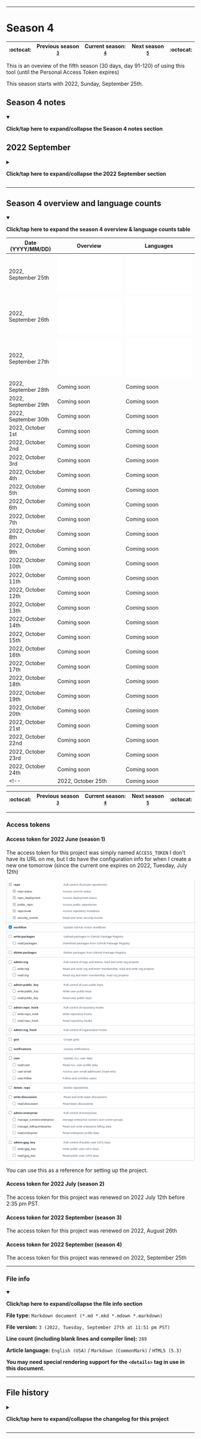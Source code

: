 
***

# Season 4

| :octocat: | Previous season [`3`](/Seasons/3/) | **Current season:** [`4`](/Seasons/4/) | Next season [`5`](/Seasons/5/) | :octocat: |
|---|---|---|---|---|

This is an oveview of the fifth season (30 days, day 91-120) of using this tool (until the Personal Access Token expires)

This season starts with 2022, Sunday, September 25th. <!-- It may last more than 30 days. !-->

<!-- A large segment (well over half) of this season contains no data, due to my GitHub account being flagged for 23 days and counting. !-->

## Season 4 notes

<details open><summary><p lang="en"><b>Click/tap here to expand/collapse the Season 4 notes section</b></p></summary>

## 2022 September

<details><summary><p lang="en"><b>Click/tap here to expand/collapse the 2022 September section</b></p></summary>

<!--

### 2022 September ?th

<details><summary><p lang="en"><b>Click/tap here to expand/collapse the entry for 2022 July 18th</b></p></summary>

**2022 September ?th**

The process ran unsuccessfully today, failing within 3 minutes, and breaking its 1 day consecutive streak.

I put the workflow runs into 5 categories:

- **Category 0:** `Complete failure` - _The process did not run_
- **Category 1:** `R0800` - _Partial success, with 800 out of 1500+ repositories scanned/indexed_
- **Category 2:** `R0900` - _Partial success, with 900 out of 1500+ repositories scanned/indexed_
- **Category 3:** `R1000` - _Moderate success, with 1000 out of 1500+ repositories scanned/indexed_
- **Category 4:** `Complete success` - _The process ran and gave accurate results_

Today was a category 0 day.

I made the observation that when successfully ran, only 10 languages are listed, but when it doesn't run successfully, only 15 languages are listed.

For this repository, I am now including error dumps in Python traceback format (`*.pytb`) which will still be viewable as plain text through `README.pytb` files.

I have noted that a good way to see if it ran correctly or not is to check the overview image card. If it says `No name` instead of my original GitHub username (`Sean P. Myrick V19.1.7.2`) (not my handle, `seanpm2001`) then it ran incorrectly. Otherwise, it worked correctly. For personal usage, I can tell it ran worse when the counted repositories is `800` instead of `900` or `1000` additionally, if my GitHub username doesn't come up, the card puts `0` for the total commit count.

</details>

<details><summary><p lang="en"><b>Click/tap here to expand/collapse the entry for 2022 September 25th</b></p></summary>

**2022 September 25th**

The process ran unsuccessfully today, although it gave incomplete results. The process finished in 21 seconds, and gave empty data. The access token expired a day earlier than expected, and I had to renew it today. This will be the data for today.

I put the workflow runs into 9 categories:

- **Category 0:** `Complete failure` - _The process did not run_
- **Category 1:** `R1100` - _Partial success, with 1100-1199 or less out of 1600+ repositories scanned/indexed_
- **Category 2:** `R1200` - _Partial success, with 1200-1299 out of 1600+ repositories scanned/indexed_
- **Category 3:** `R1300` - _Partial success, with 1300-1399 out of 1600+ repositories scanned/indexed_
- **Category 4:** `R1400` - _Partial success, with 1400-1499 out of 1600+ repositories scanned/indexed_
- **Category 5:** `R1500` - _Moderate success, with 1500-1599 or more out of 1600+ repositories scanned/indexed_
- **Category 6:** `R1600` - _Moderate success, with 1500-1599 or more out of 1600+ repositories scanned/indexed_
- **Category 7:** `R1700` - _Moderate success, with 1500-1599 or more out of 1600+ repositories scanned/indexed_
- **Category 8:** `Complete success` - _The process ran and gave accurate results_

Today was a category 0 day.

I made the observation that when successfully ran, only 10 languages are listed, but when it doesn't run successfully, only 15 languages are listed.

I have noted that a good way to see if it ran correctly or not is to check the overview image card. If it says `No name` instead of my original GitHub username (`Sean P. Myrick V19.1.7.2`) (not my handle, `seanpm2001`) then it ran incorrectly. Otherwise, it worked correctly. For personal usage, I can tell it ran worse when the counted repositories is `800` instead of `900` or `1000` additionally, if my GitHub username doesn't come up, the card puts `0` for the total commit count.

</details> <!-- 2022 September 25th !-->

<details><summary><p lang="en"><b>Click/tap here to expand/collapse the entry for 2022 September 26th</b></p></summary>

**2022 September 26th**

The process ran successfully today, and gave complete results. The process finished in 2 hours, 46 minutes, and 9 seconds. There were no errors in the logs for today, except for retrying paths. None of them resulted in an actual error, which I think is why the workflow executed perfectly today.

I put the workflow runs into 9 categories:

- **Category 0:** `Complete failure` - _The process did not run_
- **Category 1:** `R1100` - _Partial success, with 1100-1199 or less out of 1600+ repositories scanned/indexed_
- **Category 2:** `R1200` - _Partial success, with 1200-1299 out of 1600+ repositories scanned/indexed_
- **Category 3:** `R1300` - _Partial success, with 1300-1399 out of 1600+ repositories scanned/indexed_
- **Category 4:** `R1400` - _Partial success, with 1400-1499 out of 1600+ repositories scanned/indexed_
- **Category 5:** `R1500` - _Moderate success, with 1500-1599 or more out of 1600+ repositories scanned/indexed_
- **Category 6:** `R1600` - _Moderate success, with 1500-1599 or more out of 1600+ repositories scanned/indexed_
- **Category 7:** `R1700` - _Moderate success, with 1500-1599 or more out of 1600+ repositories scanned/indexed_
- **Category 8:** `Complete success` - _The process ran and gave accurate results_

Today was a category 8 day.

I made the observation that when successfully ran, only 10 languages are listed, but when it doesn't run successfully, only 15 languages are listed.

I have noted that a good way to see if it ran correctly or not is to check the overview image card. If it says `No name` instead of my original GitHub username (`Sean P. Myrick V19.1.7.2`) (not my handle, `seanpm2001`) then it ran incorrectly. Otherwise, it worked correctly. For personal usage, I can tell it ran worse when the counted repositories is `800` instead of `900` or `1000` additionally, if my GitHub username doesn't come up, the card puts `0` for the total commit count.

</details> <!-- 2022 September 26th !-->

<details><summary><p lang="en"><b>Click/tap here to expand/collapse the entry for 2022 September 27th</b></p></summary>

**2022 September 27th**

The process ran somewhat successfully today, and gave incomplete results. The process finished in 2 hours, 46 minutes, and 18 seconds. There were no errors in the logs for today, except for retrying paths. None of them resulted in an actual error, although unlike yesterday, data was highly incomplete.

I put the workflow runs into 9 categories:

- **Category 0:** `Complete failure` - _The process did not run_
- **Category 1:** `R1100` - _Partial success, with 1100-1199 or less out of 1600+ repositories scanned/indexed_
- **Category 2:** `R1200` - _Partial success, with 1200-1299 out of 1600+ repositories scanned/indexed_
- **Category 3:** `R1300` - _Partial success, with 1300-1399 out of 1600+ repositories scanned/indexed_
- **Category 4:** `R1400` - _Partial success, with 1400-1499 out of 1600+ repositories scanned/indexed_
- **Category 5:** `R1500` - _Moderate success, with 1500-1599 or more out of 1600+ repositories scanned/indexed_
- **Category 6:** `R1600` - _Moderate success, with 1500-1599 or more out of 1600+ repositories scanned/indexed_
- **Category 7:** `R1700` - _Moderate success, with 1500-1599 or more out of 1600+ repositories scanned/indexed_
- **Category 8:** `Complete success` - _The process ran and gave accurate results_

Today was a category 1 day.

I made the observation that when successfully ran, only 10 languages are listed, but when it doesn't run successfully, only 15 languages are listed.

I have noted that a good way to see if it ran correctly or not is to check the overview image card. If it says `No name` instead of my original GitHub username (`Sean P. Myrick V19.1.7.2`) (not my handle, `seanpm2001`) then it ran incorrectly. Otherwise, it worked correctly. For personal usage, I can tell it ran worse when the counted repositories is `800` instead of `900` or `1000` additionally, if my GitHub username doesn't come up, the card puts `0` for the total commit count.

</details> <!-- 2022 September 27th !-->

</details> <!-- 2022 September !-->

</details> <!-- Season 3 !-->

***

## Season 4 overview and language counts

<details open><summary><p lang="en"><b>Click/tap here to expand the season 4 overview & language counts table</b></p></summary>

| Date (YYYY/MM/DD) | Overview | Languages |
|---|---|---|
| 2022, September 25th | ![/Seasons/4/SVG/Overview_GitHubStatsA_2022September25th.svg](/Seasons/4/SVG/Overview_GitHubStatsA_2022September25th.svg) | ![/Seasons/4/SVG/Languages_GitHubStatsA_2022September25th.svg](/Seasons/4/SVG/Languages_GitHubStatsA_2022September25th.svg) |
| 2022, September 26th | ![/Seasons/4/SVG/Overview_GitHubStatsA_2022September26th.svg](/Seasons/4/SVG/Overview_GitHubStatsA_2022September26th.svg) | ![/Seasons/4/SVG/Languages_GitHubStatsA_2022September26th.svg](/Seasons/4/SVG/Languages_GitHubStatsA_2022September26th.svg) |
| 2022, September 27th | ![/Seasons/4/SVG/Overview_GitHubStatsA_2022September27th.svg](/Seasons/4/SVG/Overview_GitHubStatsA_2022September27th.svg) | ![/Seasons/4/SVG/Languages_GitHubStatsA_2022September27th.svg](/Seasons/4/SVG/Languages_GitHubStatsA_2022September27th.svg) |
| 2022, September 28th | Coming soon | Coming soon |
| 2022, September 29th | Coming soon | Coming soon |
| 2022, September 30th | Coming soon | Coming soon |
| 2022, October 1st | Coming soon | Coming soon |
| 2022, October 2nd | Coming soon | Coming soon |
| 2022, October 3rd | Coming soon | Coming soon |
| 2022, October 4th | Coming soon | Coming soon |
| 2022, October 5th | Coming soon | Coming soon |
| 2022, October 6th | Coming soon | Coming soon |
| 2022, October 7th | Coming soon | Coming soon |
| 2022, October 8th | Coming soon | Coming soon |
| 2022, October 9th | Coming soon | Coming soon |
| 2022, October 10th | Coming soon | Coming soon |
| 2022, October 11th | Coming soon | Coming soon |
| 2022, October 12th | Coming soon | Coming soon |
| 2022, October 13th | Coming soon | Coming soon |
| 2022, October 14th | Coming soon | Coming soon |
| 2022, October 15th | Coming soon | Coming soon |
| 2022, October 16th | Coming soon | Coming soon |
| 2022, October 17th | Coming soon | Coming soon |
| 2022, October 18th | Coming soon | Coming soon |
| 2022, October 19th | Coming soon | Coming soon |
| 2022, October 20th | Coming soon | Coming soon |
| 2022, October 21st | Coming soon | Coming soon |
| 2022, October 22nd | Coming soon | Coming soon |
| 2022, October 23rd | Coming soon | Coming soon |
| 2022, October 24th | Coming soon | Coming soon |
<!-- | 2022, October 25th | Coming soon | Coming soon | !-->

</details>

| :octocat: | Previous season [`3`](/Seasons/3/) | **Current season:** [`4`](/Seasons/4/) | Next season [`5`](/Seasons/5/) | :octocat: |
|---|---|---|---|---|

***

### Access tokens

#### Access token for 2022 June (season 1)

The access token for this project was simply named `ACCESS_TOKEN` I don't have its URL on me, but I do have the configuration info for when I create a new one tomorrow (since the current one expires on 2022, Tuesday, July 12th)

![/Seasons/1/ACCESS_TOKEN/ACCESS_TOKEN_2022June_Config.png](/Seasons/1/ACCESS_TOKEN/ACCESS_TOKEN_2022June_Config.png)

You can use this as a reference for setting up the project.

#### Access token for 2022 July (season 2)

The access token for this project was renewed on 2022 July 12th before 2:35 pm PST.

#### Access token for 2022 September (season 3)

The access token for this project was renewed on 2022, August 26th

#### Access token for 2022 September (season 4)

The access token for this project was renewed on 2022, September 25th


***

### File info

<details open><summary><p lang="en"><b>Click/tap here to expand/collapse the file info section</b></p></summary>

**File type:** `Markdown document (*.md *.mkd *.mdown *.markdown)`

**File version:** `3 (2022, Tuesday, September 27th at 11:51 pm PST)`

**Line count (including blank lines and compiler line):** `289`

**Article language:** `English (USA)` / `Markdown (CommonMark)` / `HTML5 (5.3)`

**You may need special rendering support for the `<details>` tag in use in this document.**

</details>

***

## File history

<details><summary><p lang="en"><b>Click/tap here to expand/collapse the changelog for this project</b></p></summary>

<details><summary><p lang="en"><b>Version 1 (2022, Sunday, September 25th at 8:17 pm PST)</b></p></summary>

**This version was made by:** [`@seanpm2001`](https://github.com/seanpm2001/)

[View this version separately](/Seasons/4/!OldVersions/README/English/USA/README_V1.md)

> Changes:

- [x] Started the file
- [x] Added the title section
- [x] Added the main table
- [x] Separated the access token section
- - [x] Added the master access token section
- - [x] Added the season 1 access token section
- - [x] Added the season 2 access token section
- - [x] Added the season 3 access token section
- - [x] Added the season 4 access token section
- [x] Remodified the file for season 4
- [x] Added the file info section
- [x] Added the changelog
- [ ] No other changes in version 1

</details>

<details><summary><p lang="en"><b>Version 2 (2022, Monday, September 26th at 10:25 pm PST)</b></p></summary>

**This version was made by:** [`@seanpm2001`](https://github.com/seanpm2001/)

[View this version separately](/Seasons/4/!OldVersions/README/English/USA/README_V2.md)

> Changes:

- [x] Updated the title section
- [x] Updated the main table
- [x] Added an entry for 2022 September 26th
- [x] Made minor corrections to the 2022 September 25th entry
- [x] Updated the file info section
- [x] Updated the changelog
- [ ] No other changes in version 2

</details>

<details><summary><p lang="en"><b>Version 3 (2022, Tuesday, September 27th at 11:51 pm PST)</b></p></summary>

**This version was made by:** [`@seanpm2001`](https://github.com/seanpm2001/)

[View this version separately](/Seasons/4/!OldVersions/README/English/USA/README_V3.md)

> Changes:

- [x] Updated the title section
- [x] Updated the main table
- [x] Added an entry for 2022 September 27th
- [x] Updated the file info section
- [x] Updated the changelog
- [ ] No other changes in version 3

</details>

</details>

***
